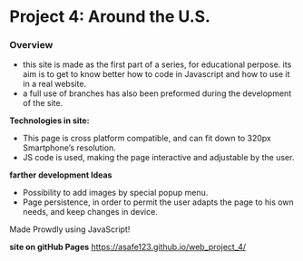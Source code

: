 # Project 4: Around the U.S.

### Overview

- this site is made as the first part of a series, for educational perpose. its aim is to get to know better how to code in Javascript and how to use it in a real website.
- a full use of branches has also been preformed during the development of the site.

**Technologies in site:**

- This page is cross platform compatible, and can fit down to 320px Smartphone’s resolution.
- JS code is used, making the page interactive and adjustable by the user.

**farther development Ideas**

- Possibility to add images by special popup menu.
- Page persistence, in order to permit the user adapts the page to his own needs, and keep changes in device.

Made Prowdly using JavaScript!

**site on gitHub Pages**
https://asafe123.github.io/web_project_4/
